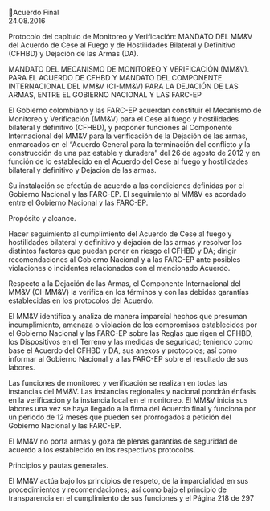 Acuerdo Final  
24.08.2016  

 
Protocolo del capítulo de Monitoreo y Verificación: MANDATO DEL MM&V del Acuerdo de Cese al 
Fuego y de Hostilidades Bilateral y Definitivo (CFHBD) y Dejación de las Armas (DA). 
 
MANDATO DEL MECANISMO DE MONITOREO Y VERIFICACIÓN (MM&V). PARA EL ACUERDO DE CFHBD 
Y MANDATO DEL COMPONENTE INTERNACIONAL DEL MM&V (CI-MM&V) PARA LA DEJACIÓN DE LAS 
ARMAS, ENTRE EL GOBIERNO NACIONAL Y LAS FARC-EP 
 
El  Gobierno  colombiano  y  las  FARC-EP  acuerdan  constituir  el  Mecanismo  de  Monitoreo  y  Verificación 
(MM&V)  para  el  Cese  al  fuego  y  hostilidades  bilateral  y  definitivo  (CFHBD),  y  proponer  funciones  al 
Componente Internacional del MM&V para la verificación de la Dejación de las armas, enmarcados en el 
“Acuerdo General para la terminación del conflicto y la construcción de una paz estable y duradera” del 
26 de agosto de 2012 y en función de lo establecido en el Acuerdo del Cese al fuego y hostilidades bilateral 
y definitivo y Dejación de las armas. 
 
Su instalación se efectúa de acuerdo a las condiciones definidas por el Gobierno Nacional y las FARC-EP. 
El seguimiento al MM&V es acordado entre el Gobierno Nacional y las FARC-EP.  
 
Propósito y alcance. 
 
Hacer seguimiento al cumplimiento del Acuerdo de Cese al fuego y hostilidades bilateral y definitivo y 
dejación de las armas y resolver los distintos factores que puedan poner en riesgo el CFHBD y DA; dirigir 
recomendaciones al Gobierno Nacional y a las FARC-EP ante posibles violaciones o incidentes relacionados 
con el mencionado Acuerdo.  
 
Respecto a la Dejación de las Armas, el Componente Internacional del MM&V (CI-MM&V) la verifica en 
los términos y con las debidas garantías establecidas en los protocolos del Acuerdo. 
 
El  MM&V  identifica  y  analiza  de  manera  imparcial  hechos  que  presuman  incumplimiento,  amenaza  o 
violación de los compromisos establecidos por el Gobierno Nacional y las FARC-EP sobre las Reglas que 
rigen el CFHBD, los Dispositivos en el Terreno y las medidas de seguridad; teniendo como base el Acuerdo 
del CFHBD y DA, sus anexos y protocolos; así como informar al Gobierno Nacional y a las FARC-EP sobre 
el resultado de sus labores. 
 
Las funciones de monitoreo y verificación se realizan en todas las instancias del MM&V. Las instancias 
regionales y nacional pondrán énfasis en la verificación y la instancia local en el monitoreo. 
El MM&V inicia sus labores una vez se haya llegado a la firma del Acuerdo final y funciona por un periodo 
de 12 meses que pueden ser prorrogados a petición del Gobierno Nacional y las FARC-EP.  
 
El MM&V no porta armas y goza de plenas garantías de seguridad de acuerdo a los establecido en los 
respectivos protocolos. 
 
Principios y pautas generales.  
 
El  MM&V  actúa  bajo  los  principios  de  respeto,  de  la  imparcialidad  en  sus  procedimientos  y 
recomendaciones; así como bajo el principio de transparencia en el cumplimiento de sus funciones y el 
Página 218 de 297 
 

